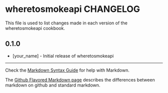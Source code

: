 wheretosmokeapi CHANGELOG
=========================

This file is used to list changes made in each version of the wheretosmokeapi cookbook.

0.1.0
-----
- [your_name] - Initial release of wheretosmokeapi

- - -
Check the [Markdown Syntax Guide](http://daringfireball.net/projects/markdown/syntax) for help with Markdown.

The [Github Flavored Markdown page](http://github.github.com/github-flavored-markdown/) describes the differences between markdown on github and standard markdown.
